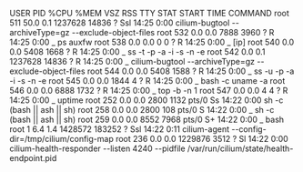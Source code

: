 USER         PID %CPU %MEM    VSZ   RSS TTY      STAT START   TIME COMMAND
root         511 50.0  0.1 1237628 14836 ?       Ssl  14:25   0:00 cilium-bugtool --archiveType=gz --exclude-object-files
root         532  0.0  0.0   7888  3960 ?        R    14:25   0:00  \_ ps auxfw
root         538  0.0  0.0      0     0 ?        R    14:25   0:00  \_ [ip]
root         540  0.0  0.0   5408  1668 ?        R    14:25   0:00  \_ ss -t -p -a -i -s -n -e
root         542  0.0  0.1 1237628 14836 ?       R    14:25   0:00  \_ cilium-bugtool --archiveType=gz --exclude-object-files
root         544  0.0  0.0   5408  1588 ?        R    14:25   0:00  \_ ss -u -p -a -i -s -n -e
root         545  0.0  0.0   1844     4 ?        R    14:25   0:00  \_ bash -c uname -a
root         546  0.0  0.0   6888  1732 ?        R    14:25   0:00  \_ top -b -n 1
root         547  0.0  0.0      4     4 ?        R    14:25   0:00  \_ uptime
root         252  0.0  0.0   2800  1132 pts/0    Ss   14:22   0:00 sh -c (bash || ash || sh)
root         258  0.0  0.0   2800   108 pts/0    S    14:22   0:00  \_ sh -c (bash || ash || sh)
root         259  0.0  0.0   8552  7968 pts/0    S+   14:22   0:00      \_ bash
root           1  6.4  1.4 1428572 183252 ?      Ssl  14:22   0:11 cilium-agent --config-dir=/tmp/cilium/config-map
root         236  0.0  0.0 1229876 3512 ?        Sl   14:22   0:00 cilium-health-responder --listen 4240 --pidfile /var/run/cilium/state/health-endpoint.pid
